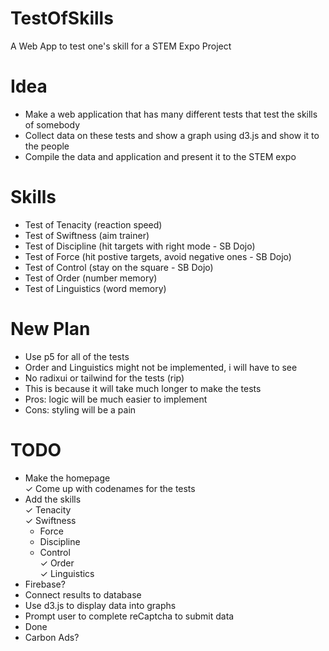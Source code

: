 # TestOfSkills
A Web App to test one's skill for a STEM Expo Project

# Idea
- Make a web application that has many different tests that test the skills of somebody
- Collect data on these tests and show a graph using d3.js and show it to the people
- Compile the data and application and present it to the STEM expo

# Skills
- Test of Tenacity (reaction speed)
- Test of Swiftness (aim trainer)
- Test of Discipline (hit targets with right mode - SB Dojo)
- Test of Force (hit postive targets, avoid negative ones - SB Dojo)
- Test of Control (stay on the square - SB Dojo)
- Test of Order (number memory)
- Test of Linguistics (word memory)

# New Plan
- Use p5 for all of the tests
- Order and Linguistics might not be implemented, i will have to see
- No radixui or tailwind for the tests (rip)
- This is because it will take much longer to make the tests
- Pros: logic will be much easier to implement
- Cons: styling will be a pain

# TODO
- Make the homepage\
✓ Come up with codenames for the tests
- Add the skills\
    ✓ Tenacity\
    ✓ Swiftness
    - Force
    - Discipline
    - Control\
    ✓ Order\
    ✓ Linguistics
- Firebase?
- Connect results to database
- Use d3.js to display data into graphs
- Prompt user to complete reCaptcha to submit data
- Done
- Carbon Ads?